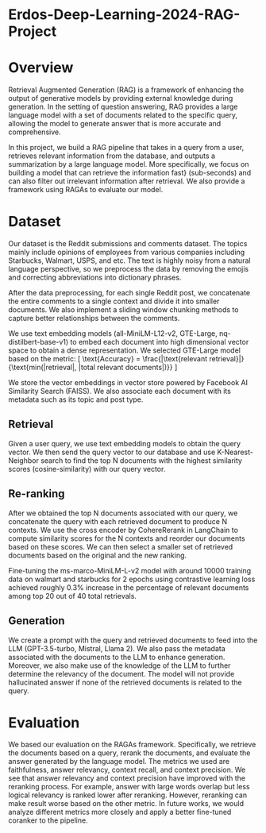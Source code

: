# Erdos-Deep-Learning-2024-RAG-Project



# Overview 


Retrieval Augmented Generation (RAG) is a framework of enhancing the output of generative models by providing external knowledge during generation. In the setting of question answering, RAG provides a large language model with a set of documents related to the specific query, allowing the model to generate answer that is more accurate and comprehensive.

In this project, we build a RAG pipeline that takes in a query from a user, retrieves relevant information from the database, and outputs a summarization by a large language model. More specifically, we focus on building a model that can retrieve the information fast} (sub-seconds) and can also filter out irrelevant information after retrieval. We also provide a framework using RAGAs to evaluate our model.

# Dataset

Our dataset is the Reddit submissions and comments dataset. The topics mainly include opinions of employees from various companies including Starbucks, Walmart, USPS, and etc. The text is highly noisy from a natural language perspective, so we preprocess the data by removing the emojis and correcting abbreviations into dictionary phrases.

After the data preprocessing, for each single Reddit post, we concatenate the entire comments to a single context and divide it into smaller documents. We also implement a sliding window chunking methods to capture better relationships between the comments.

We use text embedding models (all-MiniLM-L12-v2, GTE-Large, nq-distilbert-base-v1) to embed each document into high dimensional vector space to obtain a dense representation. We selected GTE-Large model based on the metric:
\[
\text{Accuracy} = \frac{|\text{relevant retrieval}|}{\text{min(|retrieval|, |total relevant documents|)}}
\]


We store the vector embeddings in vector store powered by Facebook AI Similarity Search (FAISS). We also associate each document with its metadata such as its topic and post type.


## Retrieval

Given a user query, we use text embedding models to obtain the query vector. We then send the query vector to our database and use K-Nearest-Neighbor search to find the top N documents with the highest similarity scores (cosine-similarity) with our query vector.


## Re-ranking

After we obtained the top N documents associated with our query, we concatenate the query with each retrieved document to produce N contexts. We use the cross encoder by CohereRerank in LangChain to compute similarity scores for the N contexts and reorder our documents based on these scores. We can then select a smaller set of retrieved documents based on the original and the new ranking. 

Fine-tuning the ms-marco-MiniLM-L-v2 model with around 10000 training data on walmart and starbucks for 2 epochs using contrastive learning loss achieved roughly 0.3\% increase in the percentage of relevant documents among top 20 out of 40 total retrievals.


## Generation

We create a prompt with the query and retrieved documents to feed into the LLM (GPT-3.5-turbo, Mistral, Llama 2). We also pass the metadata associated with the documents to the LLM to enhance generation. Moreover, we also make use of the knowledge of the LLM to further determine the relevancy of the document. The model will not provide hallucinated answer if none of the retrieved documents is related to the query.



# Evaluation

We based our evaluation on the RAGAs framework. Specifically, we retrieve the documents based on a query, rerank the documents, and evaluate the answer generated by the language model. The metrics we used are faithfulness, answer relevancy, context recall, and context precision. We see that answer relevancy and context precision have improved with the reranking process. For example, answer with large words overlap but less logical relevancy is ranked lower after reranking. However, reranking can make result worse based on the other metric. In future works, we would analyze different metrics more closely and apply a better fine-tuned coranker to the pipeline.

